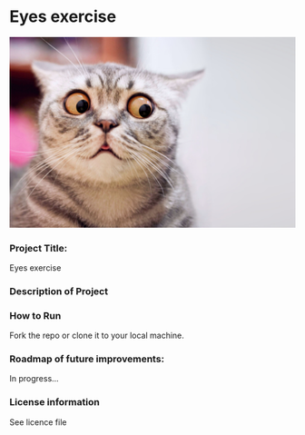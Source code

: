 # Eyes exercise
<img src="eyesimg.jpeg">


### Project Title: 
Eyes exercise

### Description of Project


### How to Run
Fork the repo or clone it to your local machine. 

### Roadmap of future improvements: 
In progress... 


### License information
See licence file

